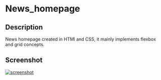 # News_homepage

## Description
News homepage created in HTMl and CSS, it mainly implements flexbox and grid concepts.

## Screenshot

<a href="https://postimg.cc/hf6FDbqj" target="_blank"><img src="https://i.postimg.cc/K8vm5Jqn/Screenshot-from-2023-05-07-13-10-25.png" alt="screenshot"/></a><br/><br/>
